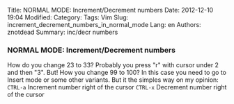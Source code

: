 Title: NORMAL MODE: Increment/Decrement numbers
Date: 2012-12-10 19:04
Modified: 
Category: 
Tags: Vim
Slug: increment_decrement_numbers_in_normal_mode
Lang: en
Authors: znotdead
Summary: inc/decr numbers

### NORMAL MODE: Increment/Decrement numbers

How do you change 23 to 33?
Probably you press "r" with cursor under 2 and then "3". But!
How you change 99 to 100? In this case you need to go to Insert mode or some other variants. But it the simples way on my opinion:
`CTRL-a` Increment number right of the cursor
`CTRL-x` Decrement number right of the cursor
